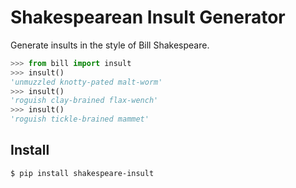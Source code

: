 Shakespearean Insult Generator
==============================
Generate insults in the style of Bill Shakespeare.

```python
>>> from bill import insult
>>> insult()
'unmuzzled knotty-pated malt-worm'
>>> insult()
'roguish clay-brained flax-wench'
>>> insult()
'roguish tickle-brained mammet'
```

Install
-------
```
$ pip install shakespeare-insult
```
